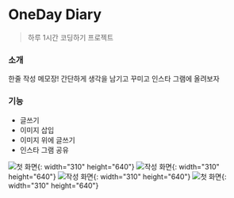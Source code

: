 # OneDay Diary

> 하루 1시간 코딩하기 프로젝트

### 소개
한줄 작성 메모장!
간단하게 생각을 남기고 꾸미고 인스타 그램에 올려보자

### 기능
* 글쓰기
* 이미지 삽입
* 이미지 위에 글쓰기
* 인스타 그램 공유

![첫 화면](./assets/1.jpg){: width="310" height="640"}
![작성 화면](./assets/2.jpg){: width="310" height="640"}
![작성 화면](./assets/3.jpg){: width="310" height="640"}
![첫 화면](./assets/4.jpg){: width="310" height="640"}